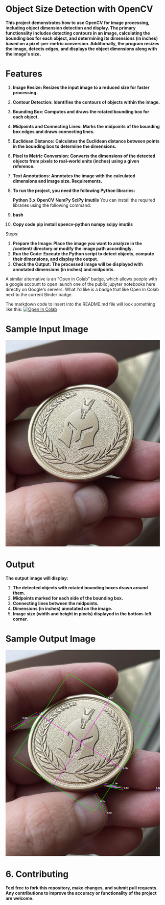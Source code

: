 # **Object Size Detection with OpenCV**

**This project demonstrates how to use OpenCV for image processing, including object dimension detection and display. The primary functionality includes detecting contours in an image, calculating the bounding box for each object, and determining its dimensions (in inches) based on a pixel-per-metric conversion. Additionally, the program resizes the image, detects edges, and displays the object dimensions along with the image's size.**

# **Features**
1. **Image Resize: Resizes the input image to a reduced size for faster processing.**
2. **Contour Detection: Identifies the contours of objects within the image.**
3. **Bounding Box: Computes and draws the rotated bounding box for each object.**
4. **Midpoints and Connecting Lines: Marks the midpoints of the bounding box edges and draws connecting lines.**
5. **Euclidean Distance: Calculates the Euclidean distance between points in the bounding box to determine the dimensions.**
6. **Pixel to Metric Conversion: Converts the dimensions of the detected objects from pixels to real-world units (inches) using a given reference.**
7. **Text Annotations: Annotates the image with the calculated dimensions and image size.
Requirements.**
8. **To run the project, you need the following Python libraries:**

    **Python 3.x**
    **OpenCV**
    **NumPy**
    **SciPy**
    **imutils**
You can install the required libraries using the following command:

  1. **bash**
  2. **Copy code**
  **pip install opencv-python numpy scipy imutils**

Steps:  
1. **Prepare the Image: Place the image you want to analyze in the /content/ directory or modify the image path accordingly.**
2. **Run the Code: Execute the Python script to detect objects, compute their dimensions, and display the output.**
3. **Check the Output: The processed image will be displayed with annotated dimensions (in inches) and midpoints.**

A similar alternative is an "Open in Colab" badge, which allows people with a google account to open launch one of the public jupyter notebooks here directly on Google's servers. What I'd like is a badge that like Open In Colab next to the current Binder badge.

The markdown code to insert into the README.md file will look something like this:
[![Open In Colab](https://colab.research.google.com/assets/colab-badge.svg)](https://colab.research.google.com/drive/1BZ5rl3nH9QXNktSoivqfz6AIhDKTXWgP#scrollTo=MOLoWIGg5EgF)

# **Sample Input Image**
![image](https://github.com/pavan-1905/Object-Size-Detetction-Using-OpenCV/blob/main/Image1.jpg)


# **Output**
**The output image will display:**

1. **The detected objects with rotated bounding boxes drawn around them.**
2. **Midpoints marked for each side of the bounding box.**
3. **Connecting lines between the midpoints.**
4. **Dimensions (in inches) annotated on the image.**
5. **Image size (width and height in pixels) displayed in the bottom-left corner.**
   
# **Sample Output Image**
![image](https://github.com/pavan-1905/Object-Size-Detetction-Using-OpenCV/blob/main/Output.png)

# 6. **Contributing**
**Feel free to fork this repository, make changes, and submit pull requests. Any contributions to improve the accuracy or functionality of the project are welcome.**


 
